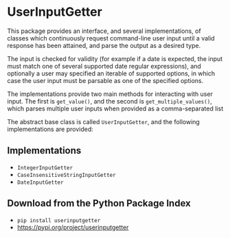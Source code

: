 # UserInputGetter

This package provides an interface, and several implementations, of classes which continuously request command-line user input until a valid response has been attained, and parse the output as a desired type.

The input is checked for validity (for example if a date is expected, the input must match one of several supported date regular expressions), and optionally a user may specified an iterable of supported options, in which case the user input must be parsable as one of the specified options.

The implementations provide two main methods for interacting with user input. The first is `get_value()`, and the second is `get_multiple_values()`, which parses multiple user inputs when provided as a comma-separated list

The abstract base class is called `UserInputGetter`, and the following implementations are provided:

## Implementations

* `IntegerInputGetter`
* `CaseInsensitiveStringInputGetter`
* `DateInputGetter`

## Download from the Python Package Index

* `pip install userinputgetter`
* https://pypi.org/project/userinputgetter
